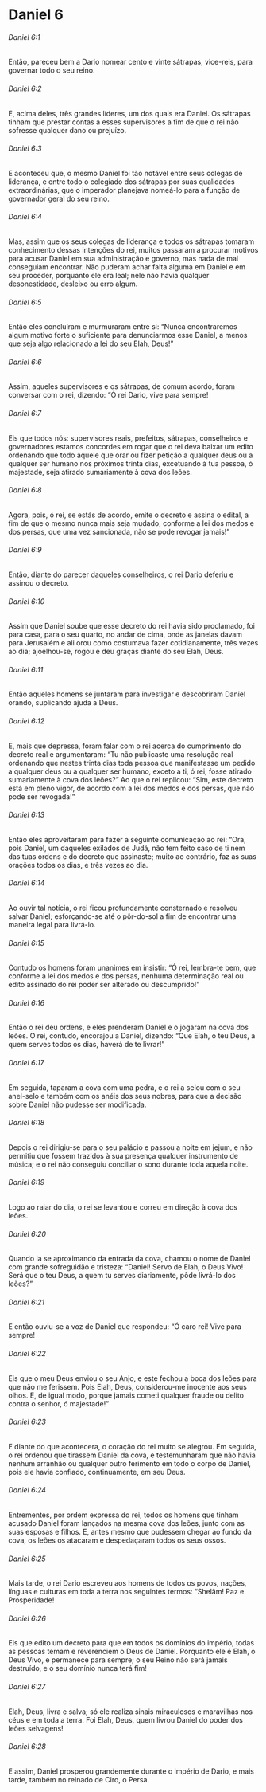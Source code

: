 # Daniel 6

###### Daniel 6:1

Então, pareceu bem a Dario nomear cento e vinte sátrapas, vice-reis, para governar todo o seu reino.

###### Daniel 6:2

E, acima deles, três grandes líderes, um dos quais era Daniel. Os sátrapas tinham que prestar contas a esses supervisores a fim de que o rei não sofresse qualquer dano ou prejuízo.

###### Daniel 6:3

E aconteceu que, o mesmo Daniel foi tão notável entre seus colegas de liderança, e entre todo o colegiado dos sátrapas por suas qualidades extraordinárias, que o imperador planejava nomeá-lo para a função de governador geral do seu reino.

###### Daniel 6:4

Mas, assim que os seus colegas de liderança e todos os sátrapas tomaram conhecimento dessas intenções do rei, muitos passaram a procurar motivos para acusar Daniel em sua administração e governo, mas nada de mal conseguiam encontrar. Não puderam achar falta alguma em Daniel e em seu proceder, porquanto ele era leal; nele não havia qualquer desonestidade, desleixo ou erro algum.

###### Daniel 6:5

Então eles concluíram e murmuraram entre si: “Nunca encontraremos algum motivo forte o suficiente para denunciarmos esse Daniel, a menos que seja algo relacionado a lei do seu Elah, Deus!”

###### Daniel 6:6

Assim, aqueles supervisores e os sátrapas, de comum acordo, foram conversar com o rei, dizendo: “Ó rei Dario, vive para sempre!

###### Daniel 6:7

Eis que todos nós: supervisores reais, prefeitos, sátrapas, conselheiros e governadores estamos concordes em rogar que o rei deva baixar um edito ordenando que todo aquele que orar ou fizer petição a qualquer deus ou a qualquer ser humano nos próximos trinta dias, excetuando à tua pessoa, ó majestade, seja atirado sumariamente à cova dos leões.

###### Daniel 6:8

Agora, pois, ó rei, se estás de acordo, emite o decreto e assina o edital, a fim de que o mesmo nunca mais seja mudado, conforme a lei dos medos e dos persas, que uma vez sancionada, não se pode revogar jamais!”

###### Daniel 6:9

Então, diante do parecer daqueles conselheiros, o rei Dario deferiu e assinou o decreto.

###### Daniel 6:10

Assim que Daniel soube que esse decreto do rei havia sido proclamado, foi para casa, para o seu quarto, no andar de cima, onde as janelas davam para Jerusalém e ali orou como costumava fazer cotidianamente, três vezes ao dia; ajoelhou-se, rogou e deu graças diante do seu Elah, Deus.

###### Daniel 6:11

Então aqueles homens se juntaram para investigar e descobriram Daniel orando, suplicando ajuda a Deus.

###### Daniel 6:12

E, mais que depressa, foram falar com o rei acerca do cumprimento do decreto real e argumentaram: “Tu não publicaste uma resolução real ordenando que nestes trinta dias toda pessoa que manifestasse um pedido a qualquer deus ou a qualquer ser humano, exceto a ti, ó rei, fosse atirado sumariamente à cova dos leões?” Ao que o rei replicou: “Sim, este decreto está em pleno vigor, de acordo com a lei dos medos e dos persas, que não pode ser revogada!”

###### Daniel 6:13

Então eles aproveitaram para fazer a seguinte comunicação ao rei: “Ora, pois Daniel, um daqueles exilados de Judá, não tem feito caso de ti nem das tuas ordens e do decreto que assinaste; muito ao contrário, faz as suas orações todos os dias, e três vezes ao dia.

###### Daniel 6:14

Ao ouvir tal notícia, o rei ficou profundamente consternado e resolveu salvar Daniel; esforçando-se até o pôr-do-sol a fim de encontrar uma maneira legal para livrá-lo.

###### Daniel 6:15

Contudo os homens foram unanimes em insistir: “Ó rei, lembra-te bem, que conforme a lei dos medos e dos persas, nenhuma determinação real ou edito assinado do rei poder ser alterado ou descumprido!”

###### Daniel 6:16

Então o rei deu ordens, e eles prenderam Daniel e o jogaram na cova dos leões. O rei, contudo, encorajou a Daniel, dizendo: “Que Elah, o teu Deus, a quem serves todos os dias, haverá de te livrar!”

###### Daniel 6:17

Em seguida, taparam a cova com uma pedra, e o rei a selou com o seu anel-selo e também com os anéis dos seus nobres, para que a decisão sobre Daniel não pudesse ser modificada.

###### Daniel 6:18

Depois o rei dirigiu-se para o seu palácio e passou a noite em jejum, e não permitiu que fossem trazidos à sua presença qualquer instrumento de música; e o rei não conseguiu conciliar o sono durante toda aquela noite.

###### Daniel 6:19

Logo ao raiar do dia, o rei se levantou e correu em direção à cova dos leões.

###### Daniel 6:20

Quando ia se aproximando da entrada da cova, chamou o nome de Daniel com grande sofreguidão e tristeza: “Daniel! Servo de Elah, o Deus Vivo! Será que o teu Deus, a quem tu serves diariamente, pôde livrá-lo dos leões?”

###### Daniel 6:21

E então ouviu-se a voz de Daniel que respondeu: “Ó caro rei! Vive para sempre!

###### Daniel 6:22

Eis que o meu Deus enviou o seu Anjo, e este fechou a boca dos leões para que não me ferissem. Pois Elah, Deus, considerou-me inocente aos seus olhos. E, de igual modo, porque jamais cometi qualquer fraude ou delito contra o senhor, ó majestade!”

###### Daniel 6:23

E diante do que acontecera, o coração do rei muito se alegrou. Em seguida, o rei ordenou que tirassem Daniel da cova, e testemunharam que não havia nenhum arranhão ou qualquer outro ferimento em todo o corpo de Daniel, pois ele havia confiado, continuamente, em seu Deus.

###### Daniel 6:24

Entrementes, por ordem expressa do rei, todos os homens que tinham acusado Daniel foram lançados na mesma cova dos leões, junto com as suas esposas e filhos. E, antes mesmo que pudessem chegar ao fundo da cova, os leões os atacaram e despedaçaram todos os seus ossos.

###### Daniel 6:25

Mais tarde, o rei Dario escreveu aos homens de todos os povos, nações, línguas e culturas em toda a terra nos seguintes termos: “Shelâm! Paz e Prosperidade!

###### Daniel 6:26

Eis que edito um decreto para que em todos os domínios do império, todas as pessoas temam e reverenciem o Deus de Daniel. Porquanto ele é Elah, o Deus Vivo, e permanece para sempre; o seu Reino não será jamais destruído, e o seu domínio nunca terá fim!

###### Daniel 6:27

Elah, Deus, livra e salva; só ele realiza sinais miraculosos e maravilhas nos céus e em toda a terra. Foi Elah, Deus, quem livrou Daniel do poder dos leões selvagens!

###### Daniel 6:28

E assim, Daniel prosperou grandemente durante o império de Dario, e mais tarde, também no reinado de Ciro, o Persa.


